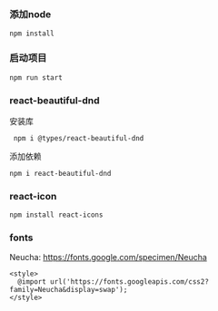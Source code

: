 ### 添加node
```
npm install
```

### 启动项目
```
npm run start
```

### react-beautiful-dnd
安装库
```
 npm i @types/react-beautiful-dnd
```
添加依赖
```
npm i react-beautiful-dnd
```

### react-icon
```
npm install react-icons
```

### fonts
Neucha: https://fonts.google.com/specimen/Neucha
```
<style>
  @import url('https://fonts.googleapis.com/css2?family=Neucha&display=swap');
</style>
```
